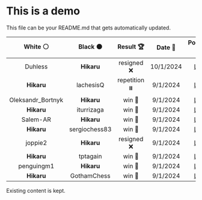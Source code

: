 # This is a demo

This file can be your README.md that gets automatically updated.

<!--START_SECTION:chessStats-->
<!-- Automatically generated with https://github.com/Balastrong/chess-stats-action -->

| White ⚪ | Black ⚫ | Result 🏆 | Date 📅 | Position 🗺️ |
|:---:|:---:|:---:|:---:|:---:|
| Duhless | **Hikaru** | resigned ❌ | 10/1/2024 | <a href="http://www.ee.unb.ca/cgi-bin/tervo/fen.pl?select=6k1/1p2n3/pP2Np1p/P2n2pQ/8/6PP/2R2PBK/8 b - -">Link</a> |
| **Hikaru** | lachesisQ | repetition ⏸️ | 9/1/2024 | <a href="http://www.ee.unb.ca/cgi-bin/tervo/fen.pl?select=rnbqkbnr/pppppppp/8/8/8/5N2/PPPPPPPP/RNBQKB1R b KQkq -">Link</a> |
| Oleksandr_Bortnyk | **Hikaru** | win 🥇 | 9/1/2024 | <a href="http://www.ee.unb.ca/cgi-bin/tervo/fen.pl?select=8/8/8/8/3r4/6K1/R2p4/4k3 w - -">Link</a> |
| **Hikaru** | iturrizaga | win 🥇 | 9/1/2024 | <a href="http://www.ee.unb.ca/cgi-bin/tervo/fen.pl?select=8/2K5/bP6/5pp1/4k3/4P1P1/4B2P/8 b - -">Link</a> |
| Salem-AR | **Hikaru** | win 🥇 | 9/1/2024 | <a href="http://www.ee.unb.ca/cgi-bin/tervo/fen.pl?select=3r2k1/5pp1/4p2p/p3q2P/8/1Q2B1P1/P3PP1K/8 w - -">Link</a> |
| **Hikaru** | sergiochess83 | win 🥇 | 9/1/2024 | <a href="http://www.ee.unb.ca/cgi-bin/tervo/fen.pl?select=8/6k1/4p2Q/4bP2/8/1P2B2P/5K2/3q4 b - -">Link</a> |
| joppie2 | **Hikaru** | resigned ❌ | 9/1/2024 | <a href="http://www.ee.unb.ca/cgi-bin/tervo/fen.pl?select=R7/k1N5/8/r3p3/5pp1/6P1/4KP1P/8 b - -">Link</a> |
| **Hikaru** | tptagain | win 🥇 | 9/1/2024 | <a href="http://www.ee.unb.ca/cgi-bin/tervo/fen.pl?select=7R/1b3rp1/4Qk1p/8/p1pN1P2/P1P3P1/1P5K/1q6 b - -">Link</a> |
| penguingm1 | **Hikaru** | win 🥇 | 9/1/2024 | <a href="http://www.ee.unb.ca/cgi-bin/tervo/fen.pl?select=4rrk1/p1pN2pp/1p3p2/3b4/2P2P2/P1P3P1/1K5P/R7 w - -">Link</a> |
| **Hikaru** | GothamChess | win 🥇 | 9/1/2024 | <a href="http://www.ee.unb.ca/cgi-bin/tervo/fen.pl?select=1r5k/2R4p/5pp1/8/3p4/P2P2P1/5PB1/6K1 b - -">Link</a> |

<!--END_SECTION:chessStats-->

Existing content is kept.
